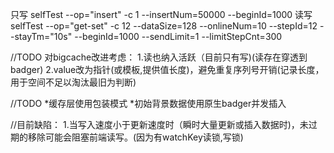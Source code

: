 只写
selfTest --op="insert" -c 1 --insertNum=50000 --beginId=1000
读写
selfTest --op="get-set" -c 12 --dataSize=128 --onlineNum=10 --stepId=12 --stayTm="10s" --beginId=1000 --sendLimit=1 --limitStepCnt=300

//TODO 对bigcache改进考虑：
1.读也纳入活跃（目前只有写)(读存在穿透到badger)
2.value改为指针(或模板,提供值长度)，避免重复序列号开销(记录长度，用于空间不足以淘汰最旧为判断)

//TODO
*缓存层使用包装模式
*初始背景数据使用原生badger并发插入

//目前缺陷：
1.当写入速度小于更新速度时（瞬时大量更新或插入数据时)，未过期的移除可能会阻塞前端读写。(因为有watchKey读锁,写锁)